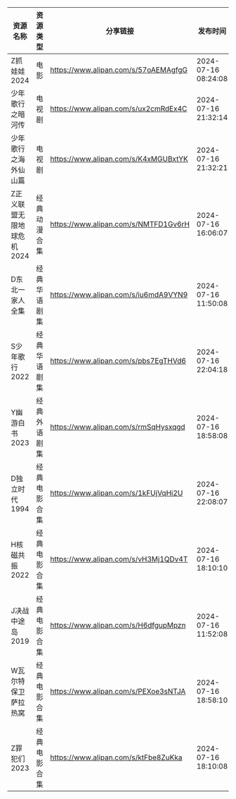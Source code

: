 | 资源名称            | 资源类型   | 分享链接                                 | 发布时间                |
| --------------- | ------ | ------------------------------------ | ------------------- |
| Z抓娃娃2024        | 电影     | https://www.alipan.com/s/57oAEMAgfgG | 2024-07-16 08:24:08 |
| 少年歌行之暗河传        | 电视剧    | https://www.alipan.com/s/ux2cmRdEx4C | 2024-07-16 21:32:14 |
| 少年歌行之海外仙山篇      | 电视剧    | https://www.alipan.com/s/K4xMGUBxtYK | 2024-07-16 21:32:21 |
| Z正义联盟无限地球危机2024 | 经典动漫合集 | https://www.alipan.com/s/NMTFD1Gv6rH | 2024-07-16 16:06:07 |
| D东北一家人全集        | 经典华语剧集 | https://www.alipan.com/s/iu6mdA9VYN9 | 2024-07-16 11:50:08 |
| S少年歌行2022       | 经典华语剧集 | https://www.alipan.com/s/pbs7EgTHVd6 | 2024-07-16 22:04:18 |
| Y幽游白书2023       | 经典外语剧集 | https://www.alipan.com/s/rmSqHysxqgd | 2024-07-16 18:58:08 |
| D独立时代1994       | 经典电影合集 | https://www.alipan.com/s/1kFUjVqHi2U | 2024-07-16 22:08:07 |
| H核磁共振2022       | 经典电影合集 | https://www.alipan.com/s/vH3Mj1QDv4T | 2024-07-16 18:10:10 |
| J决战中途岛2019      | 经典电影合集 | https://www.alipan.com/s/H6dfgupMpzn | 2024-07-16 11:52:08 |
| W瓦尔特保卫萨拉热窝      | 经典电影合集 | https://www.alipan.com/s/PEXoe3sNTJA | 2024-07-16 18:58:10 |
| Z罪犯们2023        | 经典电影合集 | https://www.alipan.com/s/ktFbe8ZuKka | 2024-07-16 18:10:08 |
